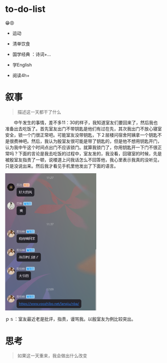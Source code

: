 







# to-do-list

😁😡

- 运动 

- 清单饮食 

- 国学经典 ：诗词+...

- 学English

- 阅读4h+ 



# 叙事

> 描述这一天都干了什么

　　中午发生的事情，差不多11：30的样子，我知道室友们要回来了，然后我也准备出去吃饭了。首先室友出门不带钥匙是他们有过在先，其次我出门不放心寝室安全，锁一个门很正常吧。可能室友没带钥匙，下２层楼问宿舍阿姨拿一个钥匙不是很费神吧。然后，我认为殷室友很可能是带了钥匙的，但是他不想用钥匙开门，认为我中午这个时间点出门不应该锁门。就算我锁门了，你用钥匙开一下门不很正常吗？下面的言论是我去吃饭的过程中，室友发的，我没看，回寝室的时候，先是被殷室友指责了一顿，说楼道上问我话怎么不回答他，我心里表示我真的没听见，只是没说出来。然后我才看见手机里他发出了下面的语言。

<img src="./img/image-20240429121949121.png" alt="image-20240429121949121" style="zoom:50%;" />

ｐｓ：室友最近老是批评，指责，谩骂我。以殷室友为例比较突出。



# 思考

> 如果这一天重来，我会做出什么改变







